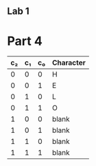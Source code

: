 ## Lab 1  




# Part 4  
| c₂ | c₁ | c₀ | Character |
|----|----|----|-----------|
| 0  | 0  | 0  | H         |
| 0  | 0  | 1  | E         |
| 0  | 1  | 0  | L         |
| 0  | 1  | 1  | O         |
| 1  | 0  | 0  | blank     |
| 1  | 0  | 1  | blank     |
| 1  | 1  | 0  | blank     |
| 1  | 1  | 1  | blank     |

